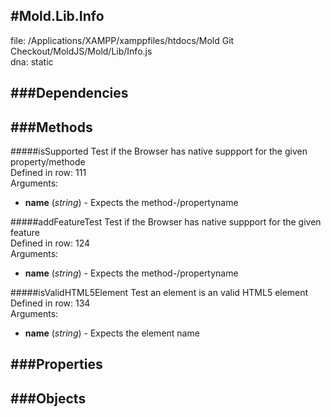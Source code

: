 
#Mold.Lib.Info
---------------------------------------

file: /Applications/XAMPP/xamppfiles/htdocs/Mold Git Checkout/MoldJS/Mold/Lib/Info.js  
dna: static


	




###Dependencies
--------------




   
###Methods
--------------

#####isSupported
	Test if the Browser has native suppport for the given property/methode  
Defined in row: 111   
Arguments: 

* __name__ (_string_) - Expects the method-/propertyname 


#####addFeatureTest
	Test if the Browser has native suppport for the given feature  
Defined in row: 124   
Arguments: 

* __name__ (_string_) - Expects the method-/propertyname 


#####isValidHTML5Element
	Test an element is an valid HTML5 element  
Defined in row: 134   
Arguments: 

* __name__ (_string_) - Expects the element name 


   
###Properties
-------------

   
###Objects
------------


		
